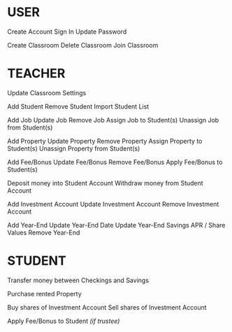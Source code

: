 # USER
Create Account
Sign In
Update Password

Create Classroom
Delete Classroom
Join Classroom

# TEACHER
Update Classroom Settings

Add Student
Remove Student
Import Student List

Add Job
Update Job
Remove Job
Assign Job to Student(s)
Unassign Job from Student(s)

Add Property
Update Property
Remove Property
Assign Property to Student(s)
Unassign Property from Student(s)

Add Fee/Bonus
Update Fee/Bonus
Remove Fee/Bonus
Apply Fee/Bonus to Student(s)

Deposit money into Student Account
Withdraw money from Student Account

Add Investment Account
Update Investment Account
Remove Investment Account

Add Year-End
Update Year-End Date
Update Year-End Savings APR / Share Values
Remove Year-End

# STUDENT
Transfer money between Checkings and Savings

Purchase rented Property

Buy shares of Investment Account
Sell shares of Investment Account

Apply Fee/Bonus to Student *(if trustee)*

